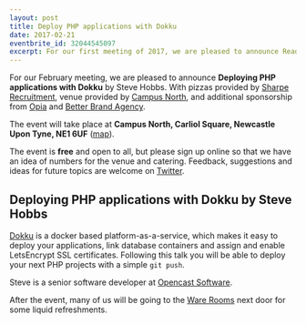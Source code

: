 ```yaml
---
layout: post
title: Deploy PHP applications with Dokku
date: 2017-02-21
eventbrite_id: 32044545097
excerpt: For our first meeting of 2017, we are pleased to announce Readable Requests and Responses with RAML by Nathan Dunn.
---
```

For our February meeting, we are pleased to announce **Deploying PHP applications with Dokku** by Steve Hobbs.
With pizzas provided by [Sharpe Recruitment][2], venue provided by [Campus North][3], and additional sponsorship from [Opia][4] and [Better Brand Agency][5].

The event will take place at **Campus North, Carliol Square, Newcastle Upon Tyne, NE1 6UF** ([map][6]).

The event is **free** and open to all, but please sign up online so that we have an idea of numbers for the venue and catering.
Feedback, suggestions and ideas for future topics are welcome on [Twitter][7].

## Deploying PHP applications with Dokku by Steve Hobbs

[Dokku][8] is a docker based platform-as-a-service, which makes it easy to deploy your applications, link database containers and assign and enable LetsEncrypt SSL certificates.
Following this talk you will be able to deploy your next PHP projects with a simple `git push`.

Steve is a senior software developer at [Opencast Software][9].

After the event, many of us will be going to the [Ware Rooms][10] next door for some liquid refreshments.

[2]: http://www.sharperecruitment.co.uk/
[3]: http://campusnorth.co.uk/
[4]: https://www.opia-sp.com/en/home
[5]: https://www.betterbrandagency.com/
[6]: https://www.google.co.uk/maps/place/Campus+North/@54.9729132,-1.610583,17z/data=!3m1!4b1!4m5!3m4!1s0x487e70c8214ef835:0x728e1f222751ef97!8m2!3d54.9728115!4d-1.6082737
[7]: https://twitter.com/phpne
[8]: http://dokku.viewdocs.io/dokku/
[9]: http://opencastsoftware.com/
[10]: http://www.eurohostels.co.uk/newcastle/the-ware-rooms/
